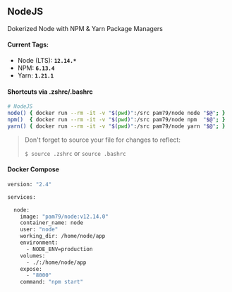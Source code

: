 ## **NodeJS**
Dokerized Node with NPM & Yarn Package Managers

#### Current Tags:

  - Node (LTS): **`12.14.*`**
  - NPM:  **`6.13.4`**
  - Yarn: **`1.21.1`**

#### Shortcuts via .zshrc/.bashrc

```bash
# NodeJS
node() { docker run --rm -it -v "$(pwd)":/src pam79/node node "$@"; }
npm()  { docker run --rm -it -v "$(pwd)":/src pam79/node npm  "$@"; }
yarn() { docker run --rm -it -v "$(pwd)":/src pam79/node yarn "$@"; }
```

> Don't forget to source your file for changes to reflect:
>
> `$ source .zshrc` or `source .bashrc`

#### Docker Compose

```bash
version: "2.4"

services:

  node:
    image: "pam79/node:v12.14.0"
    container_name: node
    user: "node"
    working_dir: /home/node/app
    environment:
      - NODE_ENV=production
    volumes:
      - ./:/home/node/app
    expose:
      - "8000"
    command: "npm start"
```
